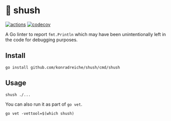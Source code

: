 # 🤫 shush
[![actions](https://github.com/konradreiche/shush/actions/workflows/test.yaml/badge.svg)](https://github.com/konradreiche/shush/actions) [![codecov](https://codecov.io/gh/konradreiche/shush/branch/main/graph/badge.svg?token=VIY0XN5FF0)](https://codecov.io/gh/konradreiche/shush)

A Go linter to report `fmt.Println` which may have been unintentionally left in the code for debugging purposes.

## Install

```
go install github.com/konradreiche/shush/cmd/shush
```

## Usage

```
shush ./...
```

You can also run it as part of `go vet`.

```
go vet -vettool=$(which shush)
```
